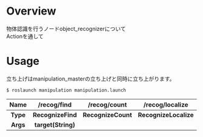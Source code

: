 # Overview  
物体認識を行うノードobject_recognizerについて  
Actionを通して  
  
# Usage  
立ち上げはmanipulation_masterの立ち上げと同時に立ち上がります。  
  
    $ roslaunch manipulation manipulation.launch  
  |Name|/recog/find|/recog/count|/recog/localize|  
  |:---:|:---:|:---:|:---:|  
  |**Type**|**RecognizeFind**|**RecognizeCount**|**RecognizeLocalize**|  
  |**Args**|**target(String)**|||  
  
